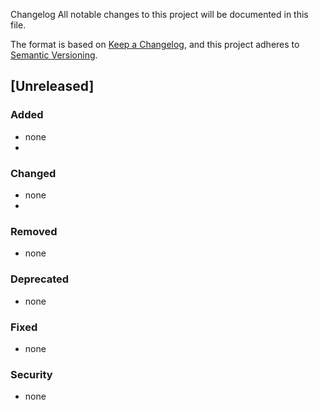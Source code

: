  Changelog
All notable changes to this project will be documented in this file.

The format is based on [Keep a Changelog](https://keepachangelog.com/en/1.0.0/),
and this project adheres to [Semantic Versioning](https://semver.org/spec/v2.0.0.html).

## [Unreleased]

### Added
- none 
- 
### Changed
- none
- 
### Removed
- none

### Deprecated 
- none

### Fixed
- none

### Security
- none
